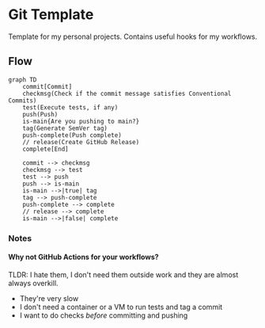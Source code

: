 # Git Template
Template for my personal projects. Contains useful hooks for my workflows.

## Flow
```mermaid
graph TD
	commit[Commit]
	checkmsg(Check if the commit message satisfies Conventional Commits)
	test(Execute tests, if any)
	push(Push)
	is-main{Are you pushing to main?}
	tag(Generate SemVer tag)
	push-complete(Push complete)
	// release(Create GitHub Release)
	complete[End]

	commit --> checkmsg
	checkmsg --> test
	test --> push
	push --> is-main
	is-main -->|true| tag
	tag --> push-complete
	push-complete --> complete
	// release --> complete
	is-main -->|false| complete
```

### Notes
#### Why not GitHub Actions for your workflows?
TLDR: I hate them, I don't need them outside work and they are almost always overkill.
- They're very slow
- I don't need a container or a VM to run tests and tag a commit
- I want to do checks _before_ committing and pushing
